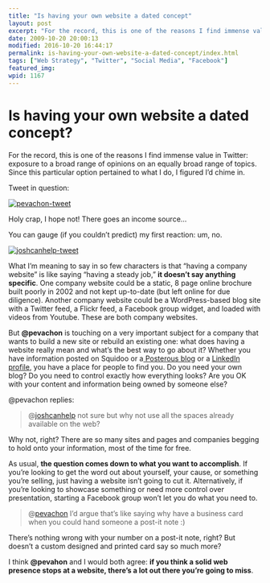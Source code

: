 ```yaml
---
title: "Is having your own website a dated concept"
layout: post
excerpt: "For the record, this is one of the reasons I find immense value in Twitter: exposure to a broad range of opinions on an equally broad range of topics. Since this particular option pertained to what I do, I figured I’d chime in."
date: 2009-10-20 20:00:13
modified: 2016-10-20 16:44:17
permalink: is-having-your-own-website-a-dated-concept/index.html
tags: ["Web Strategy", "Twitter", "Social Media", "Facebook"]
featured_img:
wpid: 1167
---
```


# Is having your own website a dated concept?

For the record, this is one of the reasons I find immense value in Twitter: exposure to a broad range of opinions on an equally broad range of topics. Since this particular option pertained to what I do, I figured I’d chime in.

Tweet in question:

[![pevachon-tweet](/_images/2009/10/pevachon-tweet.png "pevachon-tweet")](http://twitter.com/pevachon/status/4999831720)

Holy crap, I hope not! There goes an income source…

You can gauge (if you couldn’t predict) my first reaction: um, no.  

[![joshcanhelp-tweet](/_images/2009/10/joshcanhelp-tweet.png "joshcanhelp-tweet")](http://twitter.com/joshcanhelp/status/4999881258)

What I’m meaning to say in so few characters is that “having a company website” is like saying “having a steady job,” **it doesn’t say anything specific**. One company website could be a static, 8 page online brochure built poorly in 2002 and not kept up-to-date (but left online for due diligence). Another company website could be a WordPress-based blog site with a Twitter feed, a Flickr feed, a Facebook group widget, and loaded with videos from Youtube. These are both company websites.

But **@pevachon** is touching on a very important subject for a company that wants to build a new site or rebuild an existing one: what does having a website really mean and what’s the best way to go about it? Whether you have information posted on Squidoo or a[ Posterous blog](http://posterous.com/) or a [LinkedIn profile](https://www.linkedin.com/in/joshcanhelp), you have a place for people to find you. Do you need your own blog? Do you need to control exactly how everything looks? Are you OK with your content and information being owned by someone else?

@pevachon replies:

> @[joshcanhelp](http://twitter.com/joshcanhelp) not sure but why not use all the spaces already available on the web?

Why not, right? There are so many sites and pages and companies begging to hold onto your information, most of the time for free.

As usual, **the question comes down to what you want to accomplish**. If you’re looking to get the word out about yourself, your cause, or something you’re selling, just having a website isn’t going to cut it. Alternatively, if you’re looking to showcase something or need more control over presentation, starting a Facebook group won’t let you do what you need to.

> @[pevachon](http://twitter.com/pevachon) I’d argue that’s like saying why have a business card when you could hand someone a post-it note :)

There’s nothing wrong with your number on a post-it note, right? But doesn’t a custom designed and printed card say so much more?

I think **@pevahon** and I would both agree: **if you think a solid web presence stops at a website, there’s a lot out there you’re going to miss**.
